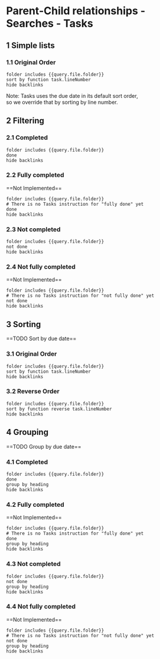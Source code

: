 # Parent-Child relationships - Searches - Tasks

## 1 Simple lists

### 1.1 Original Order

```tasks
folder includes {{query.file.folder}}
sort by function task.lineNumber
hide backlinks
```

Note: Tasks uses the due date in its default sort order,<br>so we override that by sorting by line number.

## 2 Filtering

### 2.1 Completed

```tasks
folder includes {{query.file.folder}}
done
hide backlinks
```

### 2.2 Fully completed

==Not Implemented==

```tasks
folder includes {{query.file.folder}}
# There is no Tasks instruction for "fully done" yet
done
hide backlinks
```

### 2.3 Not completed

```tasks
folder includes {{query.file.folder}}
not done
hide backlinks
```

### 2.4 Not fully completed

==Not Implemented==

```tasks
folder includes {{query.file.folder}}
# There is no Tasks instruction for "not fully done" yet
not done
hide backlinks
```

## 3 Sorting

==TODO Sort by due date==

### 3.1 Original Order

```tasks
folder includes {{query.file.folder}}
sort by function task.lineNumber
hide backlinks
```

### 3.2 Reverse Order

```tasks
folder includes {{query.file.folder}}
sort by function reverse task.lineNumber
hide backlinks
```

## 4 Grouping

==TODO Group by due date==

### 4.1 Completed

```tasks
folder includes {{query.file.folder}}
done
group by heading
hide backlinks
```

### 4.2 Fully completed

==Not Implemented==

```tasks
folder includes {{query.file.folder}}
# There is no Tasks instruction for "fully done" yet
done
group by heading
hide backlinks
```

### 4.3 Not completed

```tasks
folder includes {{query.file.folder}}
not done
group by heading
hide backlinks
```

### 4.4 Not fully completed

==Not Implemented==

```tasks
folder includes {{query.file.folder}}
# There is no Tasks instruction for "not fully done" yet
not done
group by heading
hide backlinks
```
